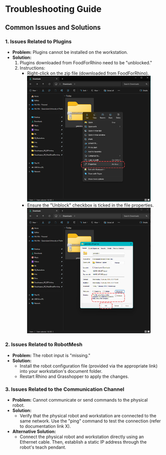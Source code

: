 # Troubleshooting Guide

## Common Issues and Solutions

### 1. Issues Related to Plugins
- **Problem:** Plugins cannot be installed on the workstation.
- **Solution:**
  1. Plugins downloaded from FoodForRhino need to be "unblocked."
  2. Instructions:
     - Right-click on the zip file (downloaded from FoodForRhino).  
       <img src="https://github.com/LoyWeiWin/Grasshopper_UR_RobotAssistedMetalPolishing/blob/main/Assets/Images/IMG_PluginIssue_HowTo.png" alt="Access File Properties" title="Access File Properties" width="400">  
     - Ensure the "Unblock" checkbox is ticked in the file properties.  
       <img src="https://github.com/LoyWeiWin/Grasshopper_UR_RobotAssistedMetalPolishing/blob/main/Assets/Images/IMG_PluginIssue_HowTo_01.png" alt="Unblock File" title="Unblock File" width="400">

### 2. Issues Related to RobotMesh
- **Problem:** The robot input is "missing."
- **Solution:**
  - Install the robot configuration file (provided via the appropriate link) into your workstation's document folder.
  - Restart Rhino and Grasshopper to apply the changes.

### 3. Issues Related to the Communication Channel
- **Problem:** Cannot communicate or send commands to the physical robot.
- **Solution:**
  - Verify that the physical robot and workstation are connected to the same network. Use the "ping" command to test the connection (refer to documentation link X).
- **Alternative Solution:**
  - Connect the physical robot and workstation directly using an Ethernet cable. Then, establish a static IP address through the robot's teach pendant.
